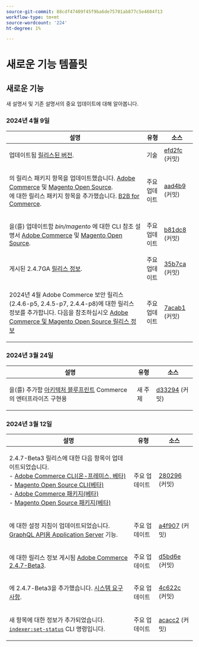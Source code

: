 ```yaml
---
source-git-commit: 88cdf47409f45f9ba6de75701ab877c5e4604f13
workflow-type: tm+mt
source-wordcount: '224'
ht-degree: 1%

---
```

# 새로운 기능 템플릿

## 새로운 기능

새 설명서 및 기존 설명서의 중요 업데이트에 대해 알아봅니다.

### 2024년 4월 9일

<table style="table-layout:auto;">
  <thead>
    <tr>
      <th>설명</th>
      <th>유형</th>
      <th>소스</th>
    </tr>
  </thead>
  <tbody>
    <tr>
      <td><p>업데이트됨 <a href="https://experienceleague.adobe.com/docs/commerce-operations/release/versions.html">릴리스된 버전</a>.</p>
</td>
      <td>기술</td>
      <td><a href="https://github.com/AdobeDocs/commerce-operations.en/commit/efd2fc4285a5cdc7ee20ead299ee16e54f9bcb83">efd2fc</a> (커밋)</td>
    </tr>
    <tr>
      <td><p>의 릴리스 패키지 항목을 업데이트했습니다. <a href="https://experienceleague.adobe.com/en/docs/commerce-operations/release/packages/adobe-commerce">Adobe Commerce</a> 및 <a href="https://experienceleague.adobe.com/en/docs/commerce-operations/release/packages/magento-open-source">Magento Open Source</a>.<br /> 에 대한 릴리스 패키지 항목을 추가했습니다. <a href="https://experienceleague.adobe.com/en/docs/commerce-operations/release/packages/adobe-commerce-b2b">B2B for Commerce</a>.</p>
</td>
      <td>주요 업데이트</td>
      <td><a href="https://github.com/AdobeDocs/commerce-operations.en/commit/aad4b904ba95142d1d848f934c9d3702cc37ec16">aad4b9</a> (커밋)</td>
    </tr>
    <tr>
      <td><p>을(를) 업데이트함 <em>bin/magento</em> 에 대한 CLI 참조 설명서 <a href="https://experienceleague.adobe.com/en/docs/commerce-operations/reference/commerce-on-premises">Adobe Commerce</a> 및 <a href="https://experienceleague.adobe.com/en/docs/commerce-operations/reference/magento-open-source">Magento Open Source</a>.</p>
</td>
      <td>주요 업데이트</td>
      <td><a href="https://github.com/AdobeDocs/commerce-operations.en/commit/b81dc87a261f128cdb572a30ff5538dae2087c49">b81dc8</a> (커밋)</td>
    </tr>
    <tr>
      <td><p>게시된 2.4.7GA <a href="https://experienceleague.adobe.com/en/docs/commerce-operations/release/notes/adobe-commerce/2-4-7">릴리스 정보</a>.</p>
</td>
      <td>주요 업데이트</td>
      <td><a href="https://github.com/AdobeDocs/commerce-operations.en/commit/35b7caafbef5ced52ef6e4907e0634dfb2a61e4f">35b7ca</a> (커밋)</td>
    </tr>
    <tr>
      <td><p>2024년 4월 Adobe Commerce 보안 릴리스(2.4.6-p5, 2.4.5-p7, 2.4.4-p8)에 대한 릴리스 정보를 추가합니다. 다음을 참조하십시오 <a href="https://experienceleague.adobe.com/docs/commerce-operations/release/notes/overview.html">Adobe Commerce 및 Magento Open Source 릴리스 정보</a></p>
</td>
      <td>주요 업데이트</td>
      <td><a href="https://github.com/AdobeDocs/commerce-operations.en/commit/7acab1d8d3f7b11cc1387b5558521f282ba0873f">7acab1</a> (커밋)</td>
    </tr>
  </tbody>
</table><!-- date_group -->

### 2024년 3월 24일

<table style="table-layout:auto;">
  <thead>
    <tr>
      <th>설명</th>
      <th>유형</th>
      <th>소스</th>
    </tr>
  </thead>
  <tbody>
    <tr>
      <td><p>을(를) 추가함 <a href="https://experienceleague.adobe.com/docs/commerce-operations/implementation-playbook/architecture/enterprise-blueprint.html">아키텍처 블루프린트</a> Commerce의 엔터프라이즈 구현용</p>
</td>
      <td>새 주제</td>
      <td><a href="https://github.com/AdobeDocs/commerce-operations.en/commit/d33294d02b4431d4aa473aa5d0ab42e297cfed14">d33294</a> (커밋)</td>
    </tr>
  </tbody>
</table>

### 2024년 3월 12일

<table style="table-layout:auto;">
  <thead>
    <tr>
      <th>설명</th>
      <th>유형</th>
      <th>소스</th>
    </tr>
  </thead>
  <tbody>
    <tr>
      <td><p>2.4.7-Beta3 릴리스에 대한 다음 항목이 업데이트되었습니다.<br />- <a href="https://experienceleague.adobe.com/docs/commerce-operations/reference/commerce-on-premises-beta.html">Adobe Commerce CLI(온-프레미스, 베타)</a><br />- <a href="https://experienceleague.adobe.com/docs/commerce-operations/reference/magento-open-source-beta.html">Magento Open Source CLI(베타)</a><br />- <a href="https://experienceleague.adobe.com/docs/commerce-operations/release/packages/adobe-commerce-beta.html">Adobe Commerce 패키지(베타)</a><br />- <a href="https://experienceleague.adobe.com/docs/commerce-operations/release/packages/magento-open-source-beta.html">Magento Open Source 패키지(베타)</a></p>
</td>
      <td>주요 업데이트</td>
      <td><a href="https://github.com/AdobeDocs/commerce-operations.en/commit/28029603b0a23eb161480363b5106142beda4180">280296</a> (커밋)</td>
    </tr>
    <tr>
      <td><p>에 대한 설정 지침이 업데이트되었습니다. <a href="https://experienceleague.adobe.com/docs/commerce-operations/performance-best-practices/performance-best-practices/application-server.html">GraphQL API용 Application Server</a> 기능.</p>
</td>
      <td>주요 업데이트</td>
      <td><a href="https://github.com/AdobeDocs/commerce-operations.en/commit/a4f907a793b4384cb7c162c032a153fafbbc6ff3">a4f907</a> (커밋)</td>
    </tr>
    <tr>
      <td><p>에 대한 릴리스 정보 게시됨 <a href="https://experienceleague.adobe.com/docs/commerce-operations/release/notes/adobe-commerce/2-4-7.html">Adobe Commerce 2.4.7-Beta3</a>.</p>
</td>
      <td>주요 업데이트</td>
      <td><a href="https://github.com/AdobeDocs/commerce-operations.en/commit/d5bd6e1e9af78b24c687554261a50d4dce9483d6">d5bd6e</a> (커밋)</td>
    </tr>
    <tr>
      <td><p>에 2.4.7-Beta3을 추가했습니다. <a href="https://experienceleague.adobe.com/docs/commerce-operations/installation-guide/system-requirements.html">시스템 요구 사항</a>.</p>
</td>
      <td>주요 업데이트</td>
      <td><a href="https://github.com/AdobeDocs/commerce-operations.en/commit/4c622c47862c61fc9e6587ff95b3ac45142c2318">4c622c</a> (커밋)</td>
    </tr>
    <tr>
      <td><p>새 항목에 대한 정보가 추가되었습니다. <a href="https://experienceleague.adobe.com/docs/commerce-operations/configuration-guide/cli/manage-indexers.html"><code class="language-plaintext highlighter-rouge">indexer:set-status</code></a> CLI 명령입니다.</p>
</td>
      <td>주요 업데이트</td>
      <td><a href="https://github.com/AdobeDocs/commerce-operations.en/commit/acacc285f8b977b33bb27af76c971bc4015a2b45">acacc2</a> (커밋)</td>
    </tr>
  </tbody>
</table><!-- date_group --><!-- month_group --><!-- year_group -->
